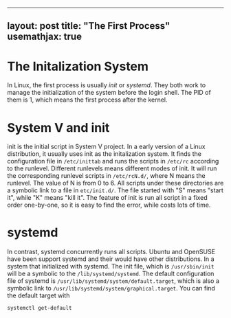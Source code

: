 
---
layout: post
title: "The First Process"
usemathjax: true
---

# The Initalization System

In Linux, the first process is usually *init* or *systemd*.
They both work to manage the initialization of the system before the login shell.
The PID of them is 1, which means the first process after the kernel.

# System V and init

init is the initial script in System V project.
In a early version of a Linux distribution, it usually uses init as the initalization system.
It finds the configuration file in `/etc/inittab` and runs the scripts in `/etc/rc` according to the runlevel.
Different runlevels means different modes of init.
It will run the corresponding runlevel scripts in `/etc/rcN.d/`, where N means the runlevel.
The value of N is from 0 to 6.
All scripts under these directories are a symbolic link to a file in `etc/init.d/`.
The file started with "S" means "start it", while "K" means "kill it".
The feature of init is run all script in a fixed order one-by-one, so it is easy to find the error, while costs lots of time.

# systemd

In contrast, systemd concurrently runs all scripts.
Ubuntu and OpenSUSE have been support systemd and their would have other distributions.
In a system that initialized with systemd.
The init file, which is `/usr/sbin/init` will be a symbolic to the `/lib/systemd/systemd`.
The default configuration file of systemd is `/usr/lib/systemd/system/default.target`, which is also a symbolic link to `/usr/lib/systemd/system/graphical.target`.
You can find the default target with

    systemctl get-default

